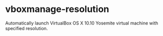 # vboxmanage-resolution
Automatically launch VirtualBox OS X 10.10 Yosemite virtual machine with specified resolution.
